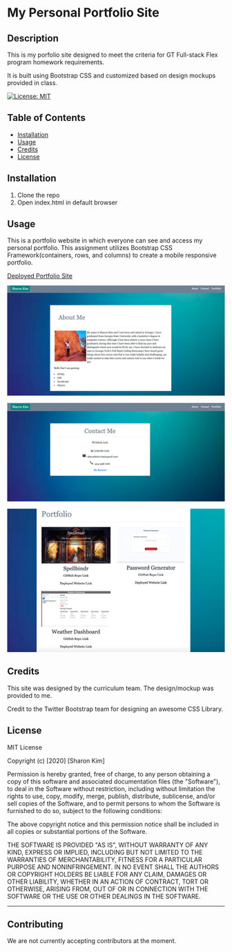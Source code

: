# My Personal Portfolio Site

## Description 

This is my porfolio site designed to meet the criteria for GT Full-stack Flex program homework requirements.

It is built using Bootstrap CSS and customized based on design mockups provided in class.

[![License: MIT](https://img.shields.io/badge/License-MIT-yellow.svg)](https://opensource.org/licenses/MIT)

## Table of Contents


* [Installation](#installation)
* [Usage](#usage)
* [Credits](#credits)
* [License](#license)


## Installation

1. Clone the repo
2. Open index.html in default browser


## Usage 
This is a portfolio website in which everyone can see and access my personal portfolio.
This assignment utilizes Bootstrap CSS Framework(containers, rows, and columns) to create a mobile responsive portfolio. 

[Deployed Portfolio Site](https://sharonkim09.github.io/gt-hw-bootstrap-portfolio/)

![Home](./assets/images/about-screenshot.png)

![Contact](./assets/images/contact-screenshot.png)

![Portfolio](./assets/images/portfolio-screenshot.png)
## Credits

This site was designed by the curriculum team. The design/mockup was provided to me. 

Credit to the Twitter Bootstrap team for designing an awesome CSS Library.

## License

MIT License

Copyright (c) [2020] [Sharon Kim]

Permission is hereby granted, free of charge, to any person obtaining a copy
of this software and associated documentation files (the "Software"), to deal
in the Software without restriction, including without limitation the rights
to use, copy, modify, merge, publish, distribute, sublicense, and/or sell
copies of the Software, and to permit persons to whom the Software is
furnished to do so, subject to the following conditions:

The above copyright notice and this permission notice shall be included in all
copies or substantial portions of the Software.

THE SOFTWARE IS PROVIDED "AS IS", WITHOUT WARRANTY OF ANY KIND, EXPRESS OR
IMPLIED, INCLUDING BUT NOT LIMITED TO THE WARRANTIES OF MERCHANTABILITY,
FITNESS FOR A PARTICULAR PURPOSE AND NONINFRINGEMENT. IN NO EVENT SHALL THE
AUTHORS OR COPYRIGHT HOLDERS BE LIABLE FOR ANY CLAIM, DAMAGES OR OTHER
LIABILITY, WHETHER IN AN ACTION OF CONTRACT, TORT OR OTHERWISE, ARISING FROM,
OUT OF OR IN CONNECTION WITH THE SOFTWARE OR THE USE OR OTHER DEALINGS IN THE
SOFTWARE.


---




## Contributing

We are not currently accepting contributors at the moment.

